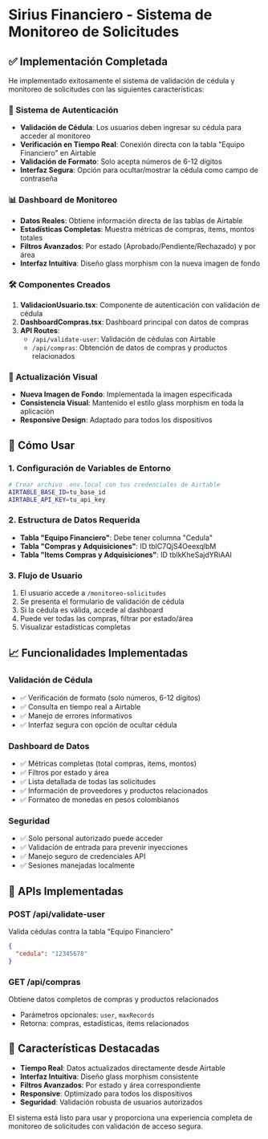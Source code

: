 # Sirius Financiero - Sistema de Monitoreo de Solicitudes

## ✅ Implementación Completada

He implementado exitosamente el sistema de validación de cédula y monitoreo de solicitudes con las siguientes características:

### 🔐 Sistema de Autenticación
- **Validación de Cédula**: Los usuarios deben ingresar su cédula para acceder al monitoreo
- **Verificación en Tiempo Real**: Conexión directa con la tabla "Equipo Financiero" en Airtable
- **Validación de Formato**: Solo acepta números de 6-12 dígitos
- **Interfaz Segura**: Opción para ocultar/mostrar la cédula como campo de contraseña

### 📊 Dashboard de Monitoreo
- **Datos Reales**: Obtiene información directa de las tablas de Airtable
- **Estadísticas Completas**: Muestra métricas de compras, items, montos totales
- **Filtros Avanzados**: Por estado (Aprobado/Pendiente/Rechazado) y por área
- **Interfaz Intuitiva**: Diseño glass morphism con la nueva imagen de fondo

### 🛠️ Componentes Creados

1. **ValidacionUsuario.tsx**: Componente de autenticación con validación de cédula
2. **DashboardCompras.tsx**: Dashboard principal con datos de compras
3. **API Routes**:
   - `/api/validate-user`: Validación de cédulas con Airtable
   - `/api/compras`: Obtención de datos de compras y productos relacionados

### 🎨 Actualización Visual
- **Nueva Imagen de Fondo**: Implementada la imagen especificada
- **Consistencia Visual**: Mantenido el estilo glass morphism en toda la aplicación
- **Responsive Design**: Adaptado para todos los dispositivos

## 🚀 Cómo Usar

### 1. Configuración de Variables de Entorno
```bash
# Crear archivo .env.local con tus credenciales de Airtable
AIRTABLE_BASE_ID=tu_base_id
AIRTABLE_API_KEY=tu_api_key
```

### 2. Estructura de Datos Requerida
- **Tabla "Equipo Financiero"**: Debe tener columna "Cedula"
- **Tabla "Compras y Adquisiciones"**: ID tblC7QjS4OeexqlbM
- **Tabla "Items Compras y Adquisiciones"**: ID tblkKheSajdYRiAAl

### 3. Flujo de Usuario
1. El usuario accede a `/monitoreo-solicitudes`
2. Se presenta el formulario de validación de cédula
3. Si la cédula es válida, accede al dashboard
4. Puede ver todas las compras, filtrar por estado/área
5. Visualizar estadísticas completas

## 📈 Funcionalidades Implementadas

### Validación de Cédula
- ✅ Verificación de formato (solo números, 6-12 dígitos)
- ✅ Consulta en tiempo real a Airtable
- ✅ Manejo de errores informativos
- ✅ Interfaz segura con opción de ocultar cédula

### Dashboard de Datos
- ✅ Métricas completas (total compras, items, montos)
- ✅ Filtros por estado y área
- ✅ Lista detallada de todas las solicitudes
- ✅ Información de proveedores y productos relacionados
- ✅ Formateo de monedas en pesos colombianos

### Seguridad
- ✅ Solo personal autorizado puede acceder
- ✅ Validación de entrada para prevenir inyecciones
- ✅ Manejo seguro de credenciales API
- ✅ Sesiones manejadas localmente

## 🔧 APIs Implementadas

### POST /api/validate-user
Valida cédulas contra la tabla "Equipo Financiero"
```json
{
  "cedula": "12345678"
}
```

### GET /api/compras
Obtiene datos completos de compras y productos relacionados
- Parámetros opcionales: `user`, `maxRecords`
- Retorna: compras, estadísticas, items relacionados

## 🎯 Características Destacadas

- **Tiempo Real**: Datos actualizados directamente desde Airtable
- **Interfaz Intuitiva**: Diseño glass morphism consistente
- **Filtros Avanzados**: Por estado y área correspondiente
- **Responsive**: Optimizado para todos los dispositivos
- **Seguridad**: Validación robusta de usuarios autorizados

El sistema está listo para usar y proporciona una experiencia completa de monitoreo de solicitudes con validación de acceso segura.
